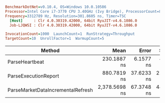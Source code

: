 ``` ini

BenchmarkDotNet=v0.10.4, OS=Windows 10.0.10586
Processor=Intel Core i7-3770 CPU 3.40GHz (Ivy Bridge), ProcessorCount=8
Frequency=3312789 Hz, Resolution=301.8605 ns, Timer=TSC
  [Host]     : Clr 4.0.30319.42000, 64bit RyuJIT-v4.6.1086.0
  Job-LJQWSI : Clr 4.0.30319.42000, 64bit RyuJIT-v4.6.1086.0

InvocationCount=1000  LaunchCount=1  RunStrategy=Throughput  
TargetCount=10  UnrollFactor=1  WarmupCount=5  

```
 |                            Method |          Mean |      Error |     StdDev |     StdErr |           Min |            Q1 |        Median |            Q3 |           Max |       Op/s | Allocated |
 |---------------------------------- |--------------:|-----------:|-----------:|-----------:|--------------:|--------------:|--------------:|--------------:|--------------:|-----------:|----------:|
 |                    ParseHeartbeat |   230.1887 ns |  6.1577 ns |  4.0729 ns |  1.2880 ns |   224.3024 ns |   225.8118 ns |   230.9434 ns |   233.3583 ns |   236.3769 ns | 4344261.49 |      0 kB |
 |              ParseExecutionReport |   880.7819 ns | 37.6233 ns | 22.3890 ns |  7.4630 ns |   854.8889 ns |   867.8689 ns |   872.6987 ns |   894.7345 ns |   929.7503 ns |  1135354.9 |      0 kB |
 | ParseMarketDataIncrementalRefresh | 2,378.5698 ns | 67.3748 ns | 44.5643 ns | 14.0925 ns | 2,297.3996 ns | 2,345.3954 ns | 2,385.5428 ns | 2,409.0879 ns | 2,435.6517 ns |   420420.7 |      0 kB |
